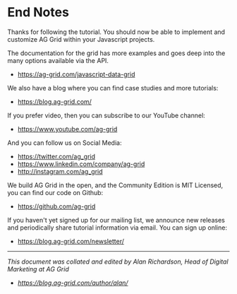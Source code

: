 # End Notes

Thanks for following the tutorial. You should now be able to implement and customize AG Grid within your Javascript projects.

The documentation for the grid has more examples and goes deep into the many options available via the API.

- https://ag-grid.com/javascript-data-grid

We also have a blog where you can find case studies and more tutorials:

- https://blog.ag-grid.com/

If you prefer video, then you can subscribe to our YouTube channel:

- https://www.youtube.com/ag-grid

And you can follow us on Social Media:

- https://twitter.com/ag_grid
- https://www.linkedin.com/company/ag-grid
- http://instagram.com/ag_grid


We build AG Grid in the open, and the Community Edition is MIT Licensed, you can find our code on Github:

- https://github.com/ag-grid


If you haven't yet signed up for our mailing list, we announce new releases and periodically share tutorial information via email. You can sign up online:

- https://blog.ag-grid.com/newsletter/


---

_This document was collated and edited by Alan Richardson, Head of Digital Marketing at AG Grid_

- _https://blog.ag-grid.com/author/alan/_